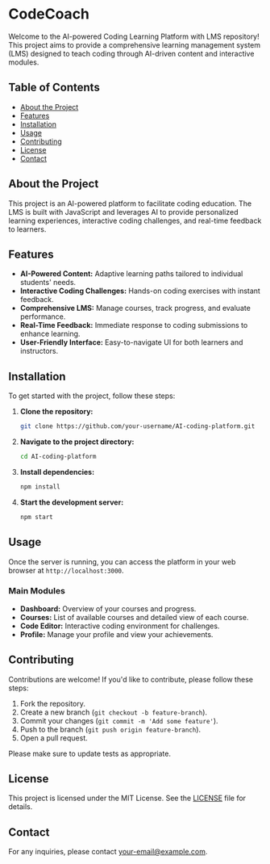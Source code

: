 # CodeCoach

Welcome to the AI-powered Coding Learning Platform with LMS repository! This project aims to provide a comprehensive learning management system (LMS) designed to teach coding through AI-driven content and interactive modules.

## Table of Contents

- [About the Project](#about-the-project)
- [Features](#features)
- [Installation](#installation)
- [Usage](#usage)
- [Contributing](#contributing)
- [License](#license)
- [Contact](#contact)

## About the Project

This project is an AI-powered platform to facilitate coding education. The LMS is built with JavaScript and leverages AI to provide personalized learning experiences, interactive coding challenges, and real-time feedback to learners.

## Features

- **AI-Powered Content:** Adaptive learning paths tailored to individual students' needs.
- **Interactive Coding Challenges:** Hands-on coding exercises with instant feedback.
- **Comprehensive LMS:** Manage courses, track progress, and evaluate performance.
- **Real-Time Feedback:** Immediate response to coding submissions to enhance learning.
- **User-Friendly Interface:** Easy-to-navigate UI for both learners and instructors.

## Installation

To get started with the project, follow these steps:

1. **Clone the repository:**

    ```bash
    git clone https://github.com/your-username/AI-coding-platform.git
    ```

2. **Navigate to the project directory:**

    ```bash
    cd AI-coding-platform
    ```

3. **Install dependencies:**

    ```bash
    npm install
    ```

4. **Start the development server:**

    ```bash
    npm start
    ```

## Usage

Once the server is running, you can access the platform in your web browser at `http://localhost:3000`. 

### Main Modules

- **Dashboard:** Overview of your courses and progress.
- **Courses:** List of available courses and detailed view of each course.
- **Code Editor:** Interactive coding environment for challenges.
- **Profile:** Manage your profile and view your achievements.

## Contributing

Contributions are welcome! If you'd like to contribute, please follow these steps:

1. Fork the repository.
2. Create a new branch (`git checkout -b feature-branch`).
3. Commit your changes (`git commit -m 'Add some feature'`).
4. Push to the branch (`git push origin feature-branch`).
5. Open a pull request.

Please make sure to update tests as appropriate.

## License

This project is licensed under the MIT License. See the [LICENSE](LICENSE) file for details.

## Contact

For any inquiries, please contact [your-email@example.com](mailto:your-email@example.com).
